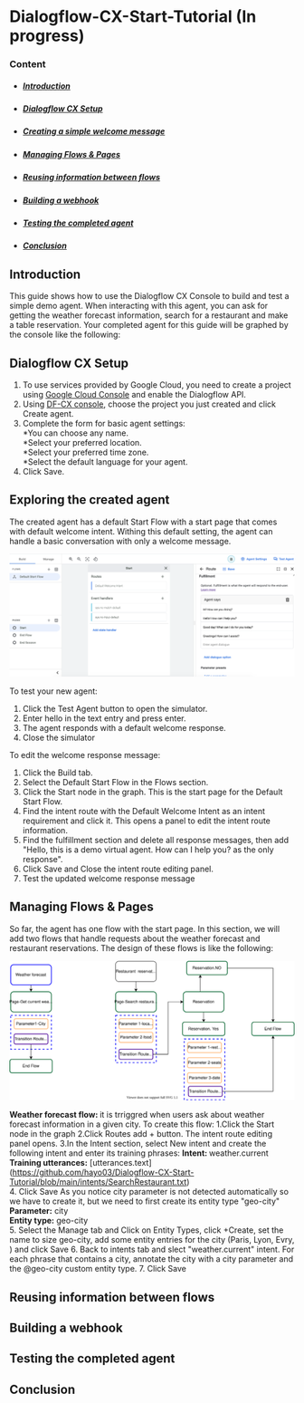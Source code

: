 # Dialogflow-CX-Start-Tutorial (In progress)

### Content
- ##### [Introduction](#intro)
- ##### [Dialogflow CX Setup ](#Setup)
- ##### [Creating a simple welcome message](#welcomemessage)
- ##### [Managing Flows & Pages](#FlowsandPages)
- ##### [Reusing information between flows](#reuseinformatione)
- ##### [Building a webhook](#webhook)
- ##### [Testing the completed agent](#Testing)
- ##### [Conclusion](#conclu)


## <a name="intro"></a>Introduction
This guide shows how to use the Dialogflow CX Console to build and test a simple demo agent. When interacting with this agent, you can ask for getting the weather forecast information, search for a restaurant and make a table reservation. Your completed agent for this guide will be graphed by the console like the following:

## <a name="Setup"></a>Dialogflow CX Setup 
1. To use services provided by Google Cloud, you need to create a project using [Google Cloud Console](https://console.cloud.google.com/) and enable the Dialogflow API.
2. Using [DF-CX console](https://dialogflow.cloud.google.com/cx/projects), choose the project you just created and click Create agent.<br>
3. Complete the form for basic agent settings:<br>
   *You can choose any name.<br>
   *Select your preferred location. <br>
   *Select your preferred time zone.<br>
   *Select the default language for your agent.<br>
4. Click Save.<br> 

## <a name="welcomemessage "></a>Exploring the created agent 
The created agent has a default Start Flow with a start page that comes with default welcome intent. Withing this default setting, the agent can handle a basic conversation with only a welcome message. 

![tt](images/agent_default.png)

To test your new agent:
1. Click the Test Agent button to open the simulator.
2. Enter hello in the text entry and press enter.
3. The agent responds with a default welcome response.
4. Close the simulator 

To edit the welcome response message:
1. Click the Build tab.
2. Select the Default Start Flow in the Flows section.
3. Click the Start node in the graph. This is the start page for the Default Start Flow.
4. Find the intent route with the Default Welcome Intent as an intent requirement and click it. This opens a panel to edit the intent route information.
5. Find the fulfillment section and delete all response messages, then add "Hello, this is a demo virtual agent. How can I help you? as the only response".
6. Click Save and Close the intent route editing panel.
7. Test the updated welcome response message






## <a name="FlowsandPages "></a>Managing Flows & Pages
So far, the agent has one flow with the start page. In this section, we will add two flows that handle requests about the weather forecast and restaurant reservations. The design of these flows is like the following:

![tt](images/flows.svg)

<b> Weather forecast flow: </b> it is trriggred when users ask about weather forecast information in a given city. To create this flow: 
1.Click the Start node in the graph
2.Click Routes add + button. The intent route editing panel opens.
3.In the Intent section, select New intent and create the following intent and enter its training phrases: 
<b> Intent: </b> weather.current <br>
<b> Training utterances:</b> [utterances.text] (https://github.com/hayo03/Dialogflow-CX-Start-Tutorial/blob/main/intents/SearchRestaurant.txt) <br>
4. Click Save 
As you notice city parameter is not detected automatically so we have to create it, but we need to first create its entity type "geo-city"
     <b> Parameter:</b> city<br>
     <b> Entity type:</b> geo-city<br>
5. Select the Manage tab and Click on Entity Types, click +Create, set the name to size geo-city, add some entity entries for the city (Paris, Lyon, Evry, ) and click Save
6. Back to intents tab and slect "weather.current" intent. For each phrase that contains a city, annotate the city with a city parameter and the @geo-city custom entity type.
7.  Click Save 



## <a name="reuseinformation"></a>Reusing information between flows
## <a name="webhook "></a>Building a webhook

## <a name="Testing"></a>Testing the completed agent

## <a name="conclu"></a>Conclusion


